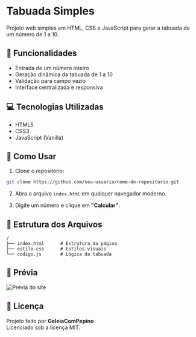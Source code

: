 # Tabuada Simples

Projeto web simples em HTML, CSS e JavaScript para gerar a tabuada de um número de 1 a 10.

## 🔧 Funcionalidades

- Entrada de um número inteiro  
- Geração dinâmica da tabuada de 1 a 10  
- Validação para campo vazio  
- Interface centralizada e responsiva

## 💻 Tecnologias Utilizadas

- HTML5  
- CSS3  
- JavaScript (Vanilla)

## 🧪 Como Usar

1. Clone o repositório:

```bash
git clone https://github.com/seu-usuario/nome-do-repositorio.git
```

2. Abra o arquivo `index.html` em qualquer navegador moderno.

3. Digite um número e clique em **"Calcular"**.

## 📂 Estrutura dos Arquivos

```
/
├── index.html      # Estrutura da página
├── estilo.css      # Estilos visuais
└── codigo.js       # Lógica da tabuada
```

## 📸 Prévia

![Prévia do site](https://github.com/user-attachments/assets/8dbdf19c-d559-4700-a112-1175d1fb8a60) 
## 📄 Licença

Projeto feito por **GeleiaComPepino**  
Licenciado sob a licença MIT.
